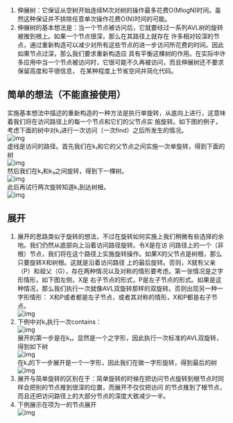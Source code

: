 1. 伸展树：它保证从空树开始连续M次对树的操作最多花费O(MlogN)时间。虽然这种保证并不排除任意单次操作花费O(N)时间的可能。
1. 伸展树的基本想法是：当一个节点被访问后，它就要经过一系列AVL树的旋转被推到根上。如果一个节点很深，那么在其路径上就存在
许多相对较深的节点，通过重新构造可以减少对所有这些节点的进一步访问所花费的时间。因此如果节点过深，那么我们要求重新构造应
具有平衡这棵树的作用。在实际中许多应用中当一个节点被访问时，它很可能不久再被访问，而且伸展树还不要求保留高度和平很信息，
在某种程度上节省空间并简化代码。
## 简单的想法（不能直接使用）
实施基本想法中描述的重新构造的一种方法是执行单旋转，从底向上进行，这意味着我们将在访问路径上的每一个节点和它们的父节点实
施旋转。如下图的例子，考虑下面的树中对k₁进行一次访问（一次find）之后所发生的情况。        
![img](./img/img16.jpg)     
虚线是访问的路径。首先我们在k₁和它的父节点之间实施一次单旋转，得到下面的树          
![img](./img/img17.jpg)         
然后我们在k₁和k₃之间旋转，得到下一棵树。      
![img](./img/img18.jpg)         
此后再试行两次旋转知道k₁到达树根。      
![img](./img/img19.jpg)         
## 展开
1. 展开的思路类似于旋转的想法，不过在旋转如何实施上我们稍微有些选择的余地。我们仍然从底部向上沿着访问路径旋转。令X是在访
问路径上的一个（非根）节点，我们将在这个路径上实施旋转操作。如果X的父节点是树根，那么只要旋转X和树根。这就是沿着访问路径
上的最后旋转。否则，X就有父亲（P）和祖父（G），存在两种情况以及对称的情形要考虑。第一张情况是之字形情形，如下图左侧，X是
右子节点的形式，P是左子节点的形式。如果是这种情况，那么我们执行一次就像AVL双旋转那样的双旋转。否则出现另一种一字形情形：
X和P或者都是左子节点，或者其对称的情形，X和P都是右子节点。         
![img](./img/img20.jpg)             
1. 下例中对k₁执行一次contains：      
![img](./img/img21.jpg)         
展开的第一步是在k₁，显然是一个之字形，因此执行一次标准的AVL双旋转，得到如下树           
![img](./img/img22.jpg)         
在k₁的下一步展开是一个一字形，因此我们在做一字形旋转，得到最后的树          
![img](./img/img23.jpg)         
1. 展开与简单旋转的区别在于：简单旋转的时候在把访问节点旋转到根节点时同样会把别的节点推到很深的位置，而展开不仅仅把访问
的节点推到了根节点，而且还把访问路径上的大部分节点的深度大致减少一半。
1. 下例展示在项为一的节点展开        
![img](./img/img24.jpg)         
